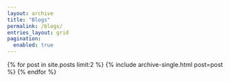```yaml
---
layout: archive       
title: "Blogs"
permalink: /blogs/
entries_layout: grid
pagination:
  enabled: true 
---
```

<div class="posts-list grid grid-cols-1 gap-6">
  {% for post in site.posts limit:2 %}
    {% include archive-single.html post=post %}
  {% endfor %}
</div>

